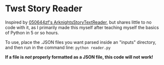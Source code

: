 # Twst Story Reader
Inspired by [050644zf's ArknightsStoryTextReader](https://github.com/050644zf/ArknightsStoryTextReader), but shares little to no code with it, as I primarily made this myself after teaching myself the basics of Python in 5 or so hours.

To use, place the .JSON files you want parsed inside an "inputs" directory, and then run in the command line:
`python reader.py`

**If a file is *not* properly formatted as a JSON file, this code will not work!**